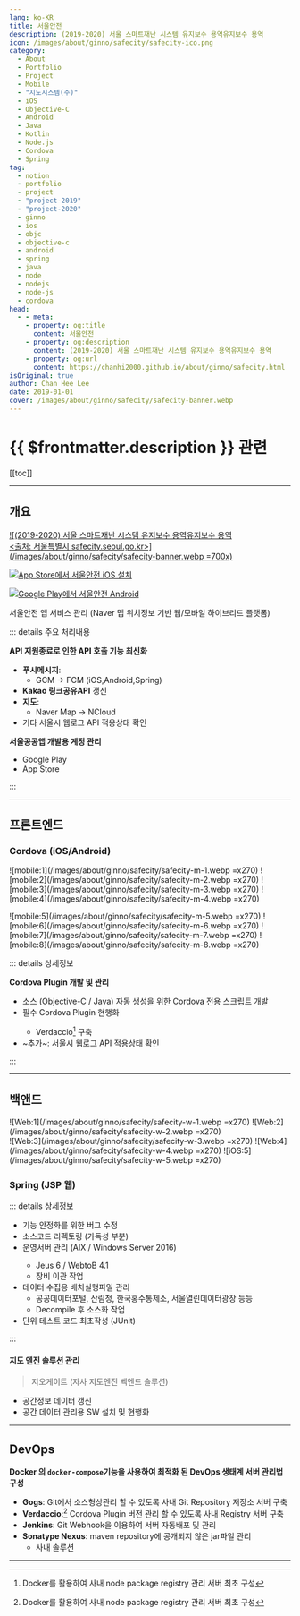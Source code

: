 ```yaml
---
lang: ko-KR
title: 서울안전
description: (2019-2020) 서울 스마트재난 시스템 유지보수 용역유지보수 용역
icon: /images/about/ginno/safecity/safecity-ico.png
category: 
  - About
  - Portfolio
  - Project
  - Mobile
  - "지노시스템(주)"
  - iOS
  - Objective-C
  - Android
  - Java
  - Kotlin
  - Node.js
  - Cordova
  - Spring
tag:
  - notion
  - portfolio
  - project
  - "project-2019"
  - "project-2020"
  - ginno
  - ios
  - objc
  - objective-c
  - android
  - spring
  - java
  - node
  - nodejs
  - node-js
  - cordova
head:
  - - meta:
    - property: og:title
      content: 서울안전
    - property: og:description
      content: (2019-2020) 서울 스마트재난 시스템 유지보수 용역유지보수 용역
    - property: og:url
      content: https://chanhi2000.github.io/about/ginno/safecity.html
isOriginal: true
author: Chan Hee Lee
date: 2019-01-01
cover: /images/about/ginno/safecity/safecity-banner.webp
---
```


# {{ $frontmatter.description }} 관련

[[toc]]

---

## 개요

[![(2019-2020) 서울 스마트재난 시스템 유지보수 용역유지보수 용역<br/><출처: 서울특별시 safecity.seoul.go.kr>](/images/about/ginno/safecity/safecity-banner.webp =700x)](https://safecity.seoul.go.kr/)

[![App Store에서 서울안전 iOS 설치](https://img.shields.io/badge/Available%20on%20App%20Store-000000?logo=apple&logoColor=white&style=flat-square)][ios-download]
  
[![Google Play에서 서울안전 Android](https://img.shields.io/badge/Available%20on%20Google%20Play-414141?logo=google%20play&logoColor=white&style=flat-square)][aos-download]

> <ShieldsGroup logos="openjdk,swift,oracle,intellijidea,apple,xcode,spring,apachemaven,gradle,android,androidstudio,git,gitea,nodedotjs,apachecordova,verdaccio,docker,windows,jenkins"/>

서울안전 앱 서비스 관리 (Naver 맵 위치정보 기반 웹/모바일 하이브리드 플랫폼)

::: details <FontIcon icon="fas fa-person-chalkboard"/> 주요 처리내용

**<FontIcon icon="iconfont icon-api"/>API 지원종료로 인한 API 호출 기능 최신화**

- **<FontIcon icon="fas fa-paper-plane"/>푸시메시지**:
  - <FontIcon icon="iconfont icon-gcp"/>GCM  → <FontIcon icon="iconfont icon-firebase"/>FCM (<FontIcon icon="iconfont icon-ios"/>iOS,<FontIcon icon="fa-brands fa-android"/>Android,<FontIcon icon="iconfont icon-spring"/>Spring)
- **<FontIcon icon="iconfont icon-kakao"/> Kakao 링크공유API** 갱신
- **<FontIcon icon="fas fa-map-location-dot"/>지도**:
  - <FontIcon icon="iconfont icon-naver"/>Naver Map → NCloud
- 기타 서울시 웹로그 API 적용상태 확인

**서울공공앱 개발용 계정 관리**

- <FontIcon icon="fa-brands fa-google-play"/>Google Play
- <FontIcon icon="fa-brands fa-app-store"/>App Store

:::

---

## 프론트엔드

### <FontIcon icon="iconfont icon-apachecordova"/> Cordova (<FontIcon icon="iconfont icon-ios"/>iOS/<FontIcon icon="fa-brands fa-android"/>Android)

![mobile:1](/images/about/ginno/safecity/safecity-m-1.webp =x270)
![mobile:2](/images/about/ginno/safecity/safecity-m-2.webp =x270)
![mobile:3](/images/about/ginno/safecity/safecity-m-3.webp =x270)
![mobile:4](/images/about/ginno/safecity/safecity-m-4.webp =x270)

![mobile:5](/images/about/ginno/safecity/safecity-m-5.webp =x270)
![mobile:6](/images/about/ginno/safecity/safecity-m-6.webp =x270)
![mobile:7](/images/about/ginno/safecity/safecity-m-7.webp =x270)
![mobile:8](/images/about/ginno/safecity/safecity-m-8.webp =x270)

::: details <FontIcon icon="fas fa-circle-info"/> 상세정보

**<FontIcon icon="iconfont icon-apachecordova"/>Cordova Plugin 개발 및 관리**

- 소스 (<FontIcon icon="iconfont icon-objective-c"/>Objective-C / <FontIcon icon="fa-brands fa-java"/>Java) 자동 생성을 위한 <FontIcon icon="iconfont icon-apachecordova"/>Cordova 전용 스크립트 개발
- 필수 <FontIcon icon="iconfont icon-apachecordova"/>Cordova Plugin 현행화
  - <FontIcon icon="iconfont icon-verdaccio"/>Verdaccio[^1] 구축
- <FontIcon icon="fas fa-puzzle-piece"/>~추가~: 서울시 웹로그 API 적용상태 확인

:::

---

## 백앤드

![Web:1](/images/about/ginno/safecity/safecity-w-1.webp =x270)
![Web:2](/images/about/ginno/safecity/safecity-w-2.webp =x270)  
![Web:3](/images/about/ginno/safecity/safecity-w-3.webp =x270)
![Web:4](/images/about/ginno/safecity/safecity-w-4.webp =x270)
![iOS:5](/images/about/ginno/safecity/safecity-w-5.webp =x270)

### <FontIcon icon="iconfont icon-spring"/> Spring (JSP 웹)

::: details <FontIcon icon="fas fa-circle-info"/> 상세정보

- 기능 안정화를 위한 버그 수정
- 소스코드 리펙토링 (가독성 부분)
- 운영서버 관리 (<FontIcon icon="iconfont icon-ibm"/>AIX / <FontIcon icon="fa-brands fa-windows"/>Windows Server 2016)
  - Jeus 6 / WebtoB 4.1
  - 장비 이관 작업
- 데이터 수집용 배치실행파일 관리
  - 공공데이터포털, 산림청, 한국홍수통제소, 서울열린데이터광장 등등
  - Decompile 후 소스화 작업
- 단위 테스트 코드 최초작성 (JUnit)

:::

#### 지도 엔진 솔루션 관리

> 지오게이트 (자사 지도엔진 벡엔드 솔루션)

- 공간정보 데이터 갱신
- 공간 데이터 관리용 SW 설치 및 현행화

---

## <FontIcon icon="fas fa-network-wired"/>DevOps

**<FontIcon icon="fa-brands fa-docker"/>Docker 의 `docker-compose`기능을 사용하여 최적화 된 DevOps 생태계 서버 관리법 구성**

- **<FontIcon icon="fa-brands fa-git-alt"/>Gogs**: Git에서 소스형상관리 할 수 있도록 사내 Git Repository 저장소 서버 구축
- **<FontIcon icon="iconfont icon-verdaccio"/>Verdaccio**:[^1] Cordova Plugin 버전 관리 할 수 있도록 사내 Registry 서버 구축
- **<FontIcon icon="fa-brands fa-jenkins"/>Jenkins**: Git Webhook을 이용하여 서버 자동배포 및 관리
- **Sonatype Nexus**: maven repository에 공개되지 않은 jar파일 관리
  - 사내 솔루션

---

<TagLinks />

[^1]: Docker를 활용하여 사내 node package registry 관리 서버 최초 구성

[ios-download]: https://apps.apple.com/kr/app/%EC%84%9C%EC%9A%B8%EC%95%88%EC%A0%84/id1331810063
[aos-download]: https://play.google.com/store/apps/details?id=kr.go.seoul.hybrid.SafeCity